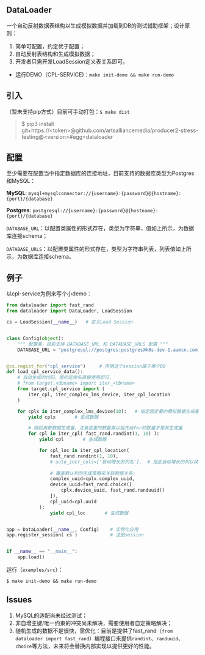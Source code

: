 ## DataLoader

一个自动反射数据表结构以生成模拟数据并加载到DB的测试辅助框架；设计原则：

1. 简单可配置，约定优于配置；
2. 自动反射表结构和生成模拟数据；
3. 开发者只需开发LoadSession定义表关系即可。



* 运行DEMO（CPL-SERVICE)：`make init-demo && make run-demo`

## 引入

（暂未支持pip方式）目前可手动打包：`$ make dist`

> $ pip3 install git+https://<token\>@github.com/artsalliancemedia/producer2-stress-testing@<version\>#egg=dataloader

##  配置

至少需要在配置当中指定数据库的连接地址，目前支持的数据库类型为Postgres和MySQL：

**MySQL**:    `mysql+mysqlconnector://{username}:{password}@{hostname}:{port}/{database}`

**Postgres**: `postgresql://{username}:{password}@{hostname}:{port}/{database}`



`DATABASE_URL`：以配置类属性的形式存在，类型为字符串，值如上所示，为数据库连接schema；

`DATABASE_URLS`：以配置类属性的形式存在，类型为字符串列表，列表值如上所示，为数据库连接schema。



## 例子

以cpl-service为例来写个小demo：

```python
from dataloader import fast_rand
from dataloader import DataLoader, LoadSession

cs = LoadSession(__name__)   # 定义Load Session


class Config(object):
    """ 配置类，目前支持 DATABASE_URL 和 DATABASE_URLS 配置 """
    DATABASE_URL = "postgresql://postgres:postgres@k8s-dev-1.aamcn.com.cn:32100/cpl_service"


@cs.regist_for("cpl_service")     # 声明这个session属于哪个DB
def load_cpl_service_data():
    # 自动生成的代码，按约定命名直接使用即可，
    # from target.<dbname> import iter_<tbname>
    from target.cpl_service import (
        iter_cpl, iter_complex_lms_device, iter_cpl_location
    )

    for cplx in iter_complex_lms_device(10):   # 指定固定量的模拟数据生成量
        yield cplx       # 生成数据

        # 随机离散数据生成量，注意这里的数量乘以祖先级for的数量才是其生成量
        for cpl in iter_cpl( fast_rand.randint(1, 10) ): 
            yield cpl       # 生成数据

            for cpl_loc in iter_cpl_location(
                fast_rand.randint(1, 10),
                # auto_incr_cols=['自动增长的列名'],  # 指定自动增长的列以续增ID
                
                # 覆盖默认列的生成策略来关联数据关系:
                complex_uuid=cplx.complex_uuid,
                device_uuid=fast_rand.choice([
                    cplx.device_uuid, fast_rand.randuuid()
                ]),
                cpl_uuid=cpl.uuid
            ):
                yield cpl_loc       # 生成数据


app = DataLoader(__name__, Config)    # 实例化应用
app.register_session( cs )            # 注册session


if __name__ == "__main__":
    app.load()
```

运行（`examples/src`）：

`$ make init-demo && make run-demo`

## Issues

1. MySQL的适配尚未经过测试；
3. 非自增主键/唯一约束的冲突尚未解决，需要使用者自定策略解决；
4. 随机生成的数据不是很快，需优化：目前是提供了fast_rand（`from dataloader import fast_rand`）编程接口来提供`randint`、`randuuid`、`choice`等方法，未来将会替换内部实现以提供更好的性能。
